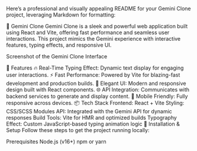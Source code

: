 
Here’s a professional and visually appealing README for your Gemini Clone project, leveraging Markdown for formatting:

🌌 Gemini Clone
Gemini Clone is a sleek and powerful web application built using React and Vite, offering fast performance and seamless user interactions. This project mimics the Gemini experience with interactive features, typing effects, and responsive UI.


Screenshot of the Gemini Clone Interface

🚀 Features
🔥 Real-Time Typing Effect: Dynamic text display for engaging user interactions.
⚡ Fast Performance: Powered by Vite for blazing-fast development and production builds.
🎨 Elegant UI: Modern and responsive design built with React components.
🌐 API Integration: Communicates with backend services to generate and display content.
📱 Mobile Friendly: Fully responsive across devices.
📦 Tech Stack
Frontend: React + Vite
Styling: CSS/SCSS Modules
API: Integrated with the Gemini API for dynamic responses
Build Tools: Vite for HMR and optimized builds
Typography Effect: Custom JavaScript-based typing animation logic
🎯 Installation & Setup
Follow these steps to get the project running locally:

Prerequisites
Node.js (v16+)
npm or yarn
